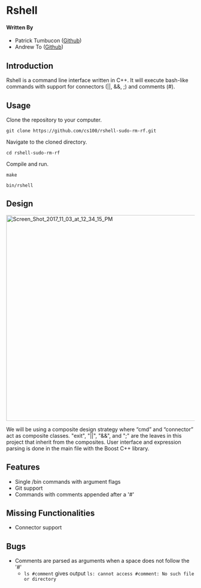 # Rshell

#### Written By

* Patrick Tumbucon ([Github](https://www.github.com/ptumb001))
* Andrew To ([Github](https://www.github.com/andrew-t187))

## Introduction

Rshell is a command line interface written in C++. It will execute bash-like commands with support for connectors (||, &&, ;) and comments (#). 

## Usage

Clone the repository to your computer.

`git clone https://github.com/cs100/rshell-sudo-rm-rf.git`

Navigate to the cloned directory.

`cd rshell-sudo-rm-rf`

Compile and run.

`make`

`bin/rshell`

## Design

<a href="https://ibb.co/mptPoG"><img src="https://preview.ibb.co/n632aw/Screen_Shot_2017_11_03_at_12_34_15_PM.png" alt="Screen_Shot_2017_11_03_at_12_34_15_PM" border="0" width="550px" margin="0 auto"></a>

We will be using a composite design strategy where “cmd” and “connector” act as composite classes. "exit", "||", "&&", and ";" are the leaves in this project that inherit from the composites. User interface and expression parsing is done in the main file with the Boost C++ library.

## Features

* Single /bin commands with argument flags
* Git support 
* Commands with comments appended after a '#'

## Missing Functionalities

* Connector support

## Bugs

* Comments are parsed as arguments when a space does not follow the '#'
  * `ls #comment` gives output `ls: cannot access #comment: No such file or directory`
